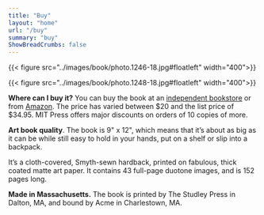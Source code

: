 ```yaml
---
title: "Buy"
layout: "home"
url: "/buy"
summary: "buy"
ShowBreadCrumbs: false
---
```

{{< figure src="../images/book/photo.1246-18.jpg#floatleft" width="400">}}

{{< figure src="../images/book/photo.1248-18.jpg#floatleft" width="400">}}

**Where can I buy it?** You can buy the book at an [independent bookstore](https://bookshop.org/books/portraits-of-resilience/9780262036788) or from [Amazon](https://www.amazon.com/gp/product/0262036789/ref=as_li_tl?ie=UTF8%26camp%3D1789%26creative%3D9325%26creativeASIN%3D0262036789%26linkCode%3Das2%26tag%3Ddanieljackson-20%26linkId%3D1f73cfc0fcf2aed15b636f5dd01ddc88). The price has varied between $20 and the list price of $34.95. MIT Press offers major discounts on orders of 10 copies of more.

**Art book quality**. 
The book is 9" x 12", which means that it’s about as big as it can be while still easy to hold in your hands, put on a shelf or slip into a backpack. 

It’s a cloth-covered, Smyth-sewn hardback, printed on fabulous, thick coated matte art paper. It contains 43 full-page duotone images, and is 152 pages long.

**Made in Massachusetts.** The book is printed by The Studley Press in Dalton, MA, and bound by Acme in Charlestown, MA.
